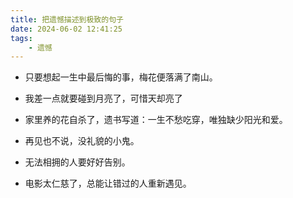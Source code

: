```yaml
---
title: 把遗憾描述到极致的句子
date: 2024-06-02 12:41:25
tags:
    - 遗憾
---
```


* 只要想起一生中最后悔的事，梅花便落满了南山。

* 我差一点就要碰到月亮了，可惜天却亮了

* 家里养的花自杀了，遗书写道：一生不愁吃穿，唯独缺少阳光和爱。

* 再见也不说，没礼貌的小鬼。

* 无法相拥的人要好好告别。

* 电影太仁慈了，总能让错过的人重新遇见。